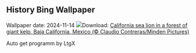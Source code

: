 ## History Bing Wallpaper
Wallpaper date: 2024-11-14
![](https://www.bing.com/th?id=OHR.KelpForest_EN-CA5047360183_UHD.jpg&w=1000)Download: [California sea lion in a forest of giant kelp, Baja California, Mexico (© Claudio Contreras/Minden Pictures)](https://www.bing.com/th?id=OHR.KelpForest_EN-CA5047360183_UHD.jpg)

Auto get programm by LtgX
